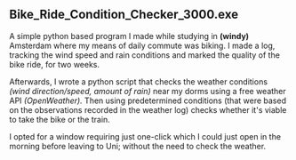 ## Bike_Ride_Condition_Checker_3000.exe

A simple python based program I made while studying in <b>(windy)</b> Amsterdam where my means of daily commute was biking. 
I made a log, tracking the wind speed and rain conditions and marked the quality of the bike ride, for two weeks. 

Afterwards, I wrote a python script that checks the weather conditions <i>(wind direction/speed, amount of rain)</i> near my dorms using a free weather API <i>(OpenWeather).</i>
Then using predetermined conditions (that were based on the observations recorded in the weather log) checks whether it's viable to take the bike or the train.

I opted for a window requiring just one-click which I could just open in the morning before leaving to Uni; without the need to check the weather.

